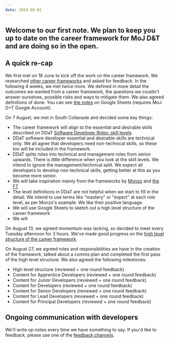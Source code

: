 ```yaml
---
date: 2019-09-02
---
```

Welcome to our first note. We plan to keep you up to date on the career framework for MoJ D&T and are doing so in the open.
---
## A quick re-cap
We first met on 18 June to kick off the work on the career framework. We researched [other career frameworks](https://github.com/ministryofjustice/engineering-career-path/issues/1) and asked for feedback.  In the following 4 weeks, we met twice more. We defined in more detail the outcomes we wanted from a career framework, the questions we couldn't answer ourselves, possible risks and ways to mitigate them. We also agreed definitions of done. You can see [the notes](https://docs.google.com/spreadsheets/d/1VujvGVn6nSzfUB76OcMClPK74WwTpVKeBAK8yMKlon4/edit#gid=0) on Google Sheets (requires MoJ D+T Google Account).

On 7 August, we met in South Collanade and decided some key things:

* The career framework will align to the essential and desirable skills described on DDaT [Software Developer Roles: skill levels](https://www.gov.uk/government/publications/software-developer-roles-skill-levels/software-developer-roles-skill-levels)
* DDaT software developer essential and desirable skills are technical only. We all agree that developers need non-technical skills, so these too will be included in the framework.
* DDaT splits roles into technical and management roles from senior upwards. There is little difference when you look at the skill levels. We intend to ignore the management/technical split. We expect all developers to develop non-technical skills, getting better at this as you become more senior.
* We will take inspiration mainly from the frameworks by [Monzo](https://progression.monzo.com/) and [the FT](https://engineering-progression.ft.com/)
* The level definitions in DDaT are not helpful when we start to fill in the detail. We intend to use terms like "mastery" or "expert" at each role level, as per Monzo's example. We like their positive language.
* We will use Google Sheets to sketch out a high level structure of the career framework
* We will 

On August 13, we agreed momentum was lacking, so decided to meet every Tuesday afternoon for 3 hours. We've made good progress on the [high level structure of the career framework](https://docs.google.com/spreadsheets/d/1VujvGVn6nSzfUB76OcMClPK74WwTpVKeBAK8yMKlon4/edit#gid=819921489).

On August 27, we agreed roles and responsibilities we have in the creation of the framework, talked about a comms plan and completed the first pass of the high level structure. We also agreed the following milestones:

* High level structure (reviewed + one round feedback)
* Content for Apprentice Developers (reviewed + one round feedback)
* Content for Junior Developers (reviewed + one round feedback)
* Content for Developers (reviewed + one round feedback)
* Content for Senior Developers (reviewed + one round feedback)
* Content for Lead Developers (reviewed + one round feedback)
* Content for Principal Developers (reviewed + one round feedback)

## Ongoing communication with developers
We'll write up notes every time we have something to say. If you'd like to feedback, please use one of the [feedback channels](/#support). 
